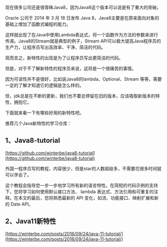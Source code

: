 

现在很多公司还是很青睐Java8，因为Java8这个版本可以说是有了重大的突破。

Oracle 公司于 2014 年 3 月 18 日发布 Java 8，Java8主要是在原来面向对象的基础上增加了函数式编程的能力。

这样就出现了在Java中使用Lambda表达式，将一个函数作为方法的参数来进行传递。Java8的Stream就是典型的例子，Stream API可以极大提高Java程序员的生产力，让程序员写出高效率、干净、简洁的代码。



简而言之，新特性的出现是为了让程序员写出更简洁的代码。

但是，对于不了解新特性的程序员来说，这将是一个很痛苦的事情。

因为可读性并不是很好，比如说Java8的lambda、Optional、Stream 等等，需要一定的了解才知道它的逻辑是怎么样的。



但，jdk总是在不断的更新，我们也不要总停留在旧的版本，应该吸取新版本的特性，拥抱它。



下面就来看一下有哪些好用的新特性吧。



推荐几个Java新特性的学习仓库：

## 1、Java8-tutorial

[https://github.com/winterbe/java8-tutorial](https://github.com/winterbe/java8-tutorial)

外国一程序员写的教程，内容很少，但是star的人数超级多，不需要花很多时间就可以学会了。

这个教程会指导您一步一步地学习所有新的语言特性。在简短的代码示例的支持下，您将学习如何使用默认接口方法、 lambda 表达式、方法引用和可重复的注释。在本文的最后，您将熟悉最新的 API 变化，如流、功能接口、映射扩展和新的 Date API。



## 2、Java11新特性

[https://winterbe.com/posts/2018/09/24/java-11-tutorial/](https://winterbe.com/posts/2018/09/24/java-11-tutorial/)

